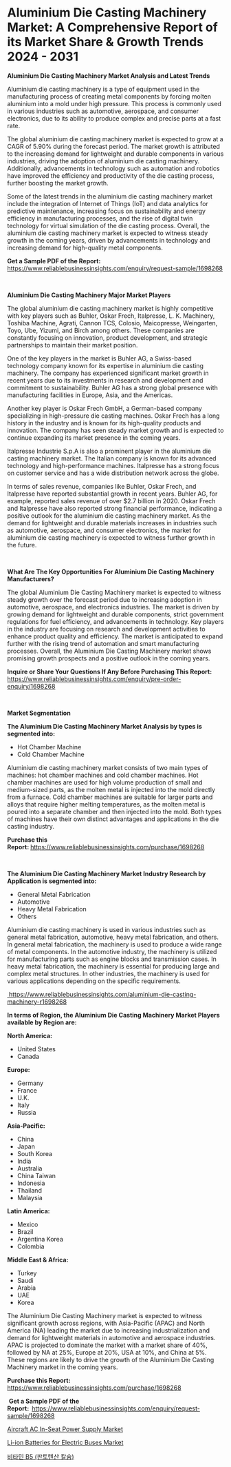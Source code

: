<p><h1>Aluminium Die Casting Machinery Market: A Comprehensive Report of its Market Share & Growth Trends 2024 - 2031</h1></p><p><strong>Aluminium Die Casting Machinery Market Analysis and Latest Trends</strong></p>
<p><p>Aluminium die casting machinery is a type of equipment used in the manufacturing process of creating metal components by forcing molten aluminium into a mold under high pressure. This process is commonly used in various industries such as automotive, aerospace, and consumer electronics, due to its ability to produce complex and precise parts at a fast rate.</p><p>The global aluminium die casting machinery market is expected to grow at a CAGR of 5.90% during the forecast period. The market growth is attributed to the increasing demand for lightweight and durable components in various industries, driving the adoption of aluminium die casting machinery. Additionally, advancements in technology such as automation and robotics have improved the efficiency and productivity of the die casting process, further boosting the market growth.</p><p>Some of the latest trends in the aluminium die casting machinery market include the integration of Internet of Things (IoT) and data analytics for predictive maintenance, increasing focus on sustainability and energy efficiency in manufacturing processes, and the rise of digital twin technology for virtual simulation of the die casting process. Overall, the aluminium die casting machinery market is expected to witness steady growth in the coming years, driven by advancements in technology and increasing demand for high-quality metal components.</p></p>
<p><strong>Get a Sample PDF of the Report:&nbsp;</strong> <a href="https://www.reliablebusinessinsights.com/enquiry/request-sample/1698268">https://www.reliablebusinessinsights.com/enquiry/request-sample/1698268</a></p>
<p>&nbsp;</p>
<p><strong>Aluminium Die Casting Machinery Major Market Players</strong></p>
<p><p>The global aluminium die casting machinery market is highly competitive with key players such as Buhler, Oskar Frech, Italpresse, L. K. Machinery, Toshiba Machine, Agrati, Cannon TCS, Colosio, Maicopresse, Weingarten, Toyo, Ube, Yizumi, and Birch among others. These companies are constantly focusing on innovation, product development, and strategic partnerships to maintain their market position.</p><p>One of the key players in the market is Buhler AG, a Swiss-based technology company known for its expertise in aluminium die casting machinery. The company has experienced significant market growth in recent years due to its investments in research and development and commitment to sustainability. Buhler AG has a strong global presence with manufacturing facilities in Europe, Asia, and the Americas.</p><p>Another key player is Oskar Frech GmbH, a German-based company specializing in high-pressure die casting machines. Oskar Frech has a long history in the industry and is known for its high-quality products and innovation. The company has seen steady market growth and is expected to continue expanding its market presence in the coming years.</p><p>Italpresse Industrie S.p.A is also a prominent player in the aluminium die casting machinery market. The Italian company is known for its advanced technology and high-performance machines. Italpresse has a strong focus on customer service and has a wide distribution network across the globe.</p><p>In terms of sales revenue, companies like Buhler, Oskar Frech, and Italpresse have reported substantial growth in recent years. Buhler AG, for example, reported sales revenue of over $2.7 billion in 2020. Oskar Frech and Italpresse have also reported strong financial performance, indicating a positive outlook for the aluminium die casting machinery market. As the demand for lightweight and durable materials increases in industries such as automotive, aerospace, and consumer electronics, the market for aluminium die casting machinery is expected to witness further growth in the future.</p></p>
<p>&nbsp;</p>
<p><strong>What Are The Key Opportunities For Aluminium Die Casting Machinery Manufacturers?</strong></p>
<p><p>The global Aluminium Die Casting Machinery market is expected to witness steady growth over the forecast period due to increasing adoption in automotive, aerospace, and electronics industries. The market is driven by growing demand for lightweight and durable components, strict government regulations for fuel efficiency, and advancements in technology. Key players in the industry are focusing on research and development activities to enhance product quality and efficiency. The market is anticipated to expand further with the rising trend of automation and smart manufacturing processes. Overall, the Aluminium Die Casting Machinery market shows promising growth prospects and a positive outlook in the coming years.</p></p>
<p><strong>Inquire or Share Your Questions If Any Before Purchasing This Report:</strong> <a href="https://www.reliablebusinessinsights.com/enquiry/pre-order-enquiry/1698268">https://www.reliablebusinessinsights.com/enquiry/pre-order-enquiry/1698268</a></p>
<p>&nbsp;</p>
<p><strong>Market Segmentation</strong></p>
<p><strong>The Aluminium Die Casting Machinery Market Analysis by types is segmented into:</strong></p>
<p><ul><li>Hot Chamber Machine</li><li>Cold Chamber Machine</li></ul></p>
<p><p>Aluminium die casting machinery market consists of two main types of machines: hot chamber machines and cold chamber machines. Hot chamber machines are used for high volume production of small and medium-sized parts, as the molten metal is injected into the mold directly from a furnace. Cold chamber machines are suitable for larger parts and alloys that require higher melting temperatures, as the molten metal is poured into a separate chamber and then injected into the mold. Both types of machines have their own distinct advantages and applications in the die casting industry.</p></p>
<p><strong>Purchase this Report:&nbsp;</strong><a href="https://www.reliablebusinessinsights.com/purchase/1698268">https://www.reliablebusinessinsights.com/purchase/1698268</a></p>
<p>&nbsp;</p>
<p><strong>The Aluminium Die Casting Machinery Market Industry Research by Application is segmented into:</strong></p>
<p><ul><li>General Metal Fabrication</li><li>Automotive</li><li>Heavy Metal Fabrication</li><li>Others</li></ul></p>
<p><p>Aluminium die casting machinery is used in various industries such as general metal fabrication, automotive, heavy metal fabrication, and others. In general metal fabrication, the machinery is used to produce a wide range of metal components. In the automotive industry, the machinery is utilized for manufacturing parts such as engine blocks and transmission cases. In heavy metal fabrication, the machinery is essential for producing large and complex metal structures. In other industries, the machinery is used for various applications depending on the specific requirements.</p></p>
<p><a href="https://www.reliablebusinessinsights.com/aluminium-die-casting-machinery-r1698268">&nbsp;https://www.reliablebusinessinsights.com/aluminium-die-casting-machinery-r1698268</a></p>
<p><strong>In terms of Region, the Aluminium Die Casting Machinery Market Players available by Region are:</strong></p>
<p>
    <p> <strong> North America: </strong>
        <ul>
            <li>United States</li>
            <li>Canada</li>
        </ul>
        </p> 
    <p> <strong> Europe: </strong>
        <ul>
            <li>Germany</li>
            <li>France</li>
            <li>U.K.</li>
            <li>Italy</li>
            <li>Russia</li>
        </ul>
        </p> 
    <p> <strong> Asia-Pacific: </strong>
        <ul>
            <li>China</li>
            <li>Japan</li>
            <li>South Korea</li>
            <li>India</li>
            <li>Australia</li>
            <li>China Taiwan</li>
            <li>Indonesia</li>
            <li>Thailand</li>
            <li>Malaysia</li>
        </ul>
        </p> 
    <p> <strong> Latin America: </strong>
        <ul>
            <li>Mexico</li>
            <li>Brazil</li>
            <li>Argentina Korea</li>
            <li>Colombia</li>
        </ul>
        </p> 
    <p> <strong> Middle East & Africa: </strong>
        <ul>
            <li>Turkey</li>
            <li>Saudi</li>
            <li>Arabia</li>
            <li>UAE</li>
            <li>Korea</li>
        </ul>
    </p>
    </p>
<p><p>The Aluminium Die Casting Machinery market is expected to witness significant growth across regions, with Asia-Pacific (APAC) and North America (NA) leading the market due to increasing industrialization and demand for lightweight materials in automotive and aerospace industries. APAC is projected to dominate the market with a market share of 40%, followed by NA at 25%, Europe at 20%, USA at 10%, and China at 5%. These regions are likely to drive the growth of the Aluminium Die Casting Machinery market in the coming years.</p></p>
<p><strong>Purchase this Report: </strong><a href="https://www.reliablebusinessinsights.com/purchase/1698268">https://www.reliablebusinessinsights.com/purchase/1698268</a></p>
<p>&nbsp;<strong>Get a Sample PDF of the Report:&nbsp;&nbsp;</strong><a href="https://www.reliablebusinessinsights.com/enquiry/request-sample/1698268">https://www.reliablebusinessinsights.com/enquiry/request-sample/1698268</a></p>
<p><strong></strong></p>
<p><p><a href="https://github.com/amirvaghari/Market-Research-Report-List-1/blob/main/aircraft-ac-in-seat-power-supply-market.md">Aircraft AC In-Seat Power Supply Market</a></p><p><a href="https://github.com/JennyferFeil2023/Market-Research-Report-List-1/blob/main/li-ion-batteries-for-electric-buses-market.md">Li-ion Batteries for Electric Buses Market</a></p><p><a href="https://github.com/TrevorKruvalis5678/Market-Research-Report-List-2/blob/main/5907978162364.md">비타민 B5 (판토텐산 칼슘)</a></p></p>